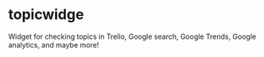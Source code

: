 topicwidge
==========

Widget for checking topics in Trello, Google search, Google Trends, Google analytics, and maybe more!
